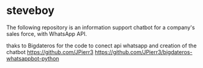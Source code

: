 # steveboy
The following repository is an information support chatbot for a company's sales force, with WhatsApp API.

thaks to Bigdateros for the code to conect api whatsapp and creation of the chatbot
https://github.com/JPierr3
https://github.com/JPierr3/bigdateros-whatsappbot-python
